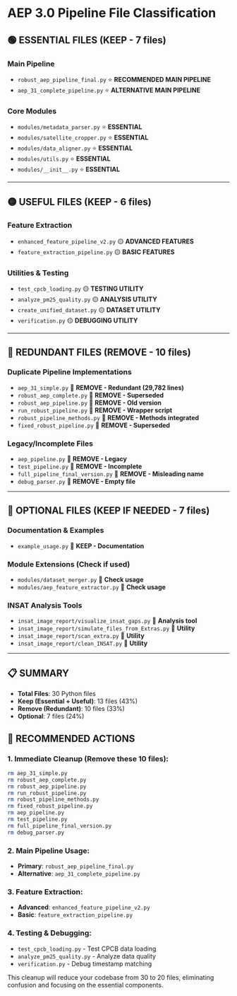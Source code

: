 # AEP 3.0 Pipeline File Classification

## 🟢 ESSENTIAL FILES (KEEP - 7 files)

### Main Pipeline
- `robust_aep_pipeline_final.py` ⭐ **RECOMMENDED MAIN PIPELINE**
- `aep_31_complete_pipeline.py` ⭐ **ALTERNATIVE MAIN PIPELINE**

### Core Modules
- `modules/metadata_parser.py` ⭐ **ESSENTIAL**
- `modules/satellite_cropper.py` ⭐ **ESSENTIAL**  
- `modules/data_aligner.py` ⭐ **ESSENTIAL**
- `modules/utils.py` ⭐ **ESSENTIAL**
- `modules/__init__.py` ⭐ **ESSENTIAL**

---

## 🟡 USEFUL FILES (KEEP - 6 files)

### Feature Extraction
- `enhanced_feature_pipeline_v2.py` 🟡 **ADVANCED FEATURES**
- `feature_extraction_pipeline.py` 🟡 **BASIC FEATURES**

### Utilities & Testing
- `test_cpcb_loading.py` 🟡 **TESTING UTILITY**
- `analyze_pm25_quality.py` 🟡 **ANALYSIS UTILITY**
- `create_unified_dataset.py` 🟡 **DATASET UTILITY**
- `verification.py` 🟡 **DEBUGGING UTILITY**

---

## 🔴 REDUNDANT FILES (REMOVE - 10 files)

### Duplicate Pipeline Implementations
- `aep_31_simple.py` 🔴 **REMOVE - Redundant (29,782 lines)**
- `robust_aep_complete.py` 🔴 **REMOVE - Superseded**
- `robust_aep_pipeline.py` 🔴 **REMOVE - Old version**
- `run_robust_pipeline.py` 🔴 **REMOVE - Wrapper script**
- `robust_pipeline_methods.py` 🔴 **REMOVE - Methods integrated**
- `fixed_robust_pipeline.py` 🔴 **REMOVE - Superseded**

### Legacy/Incomplete Files
- `aep_pipeline.py` 🔴 **REMOVE - Legacy**
- `test_pipeline.py` 🔴 **REMOVE - Incomplete**
- `full_pipeline_final_version.py` 🔴 **REMOVE - Misleading name**
- `debug_parser.py` 🔴 **REMOVE - Empty file**

---

## 🔵 OPTIONAL FILES (KEEP IF NEEDED - 7 files)

### Documentation & Examples
- `example_usage.py` 🔵 **KEEP - Documentation**

### Module Extensions (Check if used)
- `modules/dataset_merger.py` 🔵 **Check usage**
- `modules/aep_feature_extractor.py` 🔵 **Check usage**

### INSAT Analysis Tools
- `insat_image_report/visualize_insat_gaps.py` 🔵 **Analysis tool**
- `insat_image_report/simulate_files_from_Extras.py` 🔵 **Utility**
- `insat_image_report/scan_extra.py` 🔵 **Utility**
- `insat_image_report/clean_INSAT.py` 🔵 **Utility**

---

## 📋 SUMMARY

- **Total Files**: 30 Python files
- **Keep (Essential + Useful)**: 13 files (43%)
- **Remove (Redundant)**: 10 files (33%)
- **Optional**: 7 files (24%)

## 🚀 RECOMMENDED ACTIONS

### 1. Immediate Cleanup (Remove these 10 files):
```bash
rm aep_31_simple.py
rm robust_aep_complete.py
rm robust_aep_pipeline.py
rm run_robust_pipeline.py
rm robust_pipeline_methods.py
rm fixed_robust_pipeline.py
rm aep_pipeline.py
rm test_pipeline.py
rm full_pipeline_final_version.py
rm debug_parser.py
```

### 2. Main Pipeline Usage:
- **Primary**: `robust_aep_pipeline_final.py`
- **Alternative**: `aep_31_complete_pipeline.py`

### 3. Feature Extraction:
- **Advanced**: `enhanced_feature_pipeline_v2.py`
- **Basic**: `feature_extraction_pipeline.py`

### 4. Testing & Debugging:
- `test_cpcb_loading.py` - Test CPCB data loading
- `analyze_pm25_quality.py` - Analyze data quality
- `verification.py` - Debug timestamp matching

This cleanup will reduce your codebase from 30 to 20 files, eliminating confusion and focusing on the essential components.
